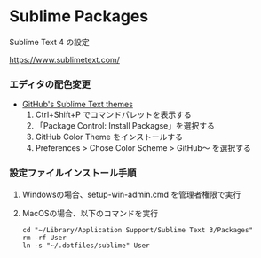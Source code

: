 
# Sublime Packages

Sublime Text 4 の設定

https://www.sublimetext.com/


### エディタの配色変更

- [GitHub's Sublime Text themes](https://github.com/mauroreisvieira/github-sublime-theme#githubs-sublime-text-themes)
  1. Ctrl+Shift+P でコマンドパレットを表示する
  2. 「Package Control: Install Packagse」を選択する
  3. GitHub Color Theme をインストールする
  4. Preferences > Chose Color Scheme > GitHub～ を選択する


### 設定ファイルインストール手順

1. Windowsの場合、setup-win-admin.cmd を管理者権限で実行
2. MacOSの場合、以下のコマンドを実行

    ```
    cd "~/Library/Application Support/Sublime Text 3/Packages"
    rm -rf User
    ln -s "~/.dotfiles/sublime" User
    ```
